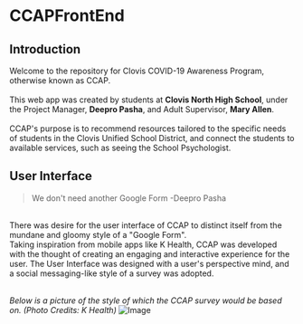 # CCAPFrontEnd

## Introduction
Welcome to the repository for Clovis COVID-19 Awareness Program, otherwise known as CCAP. 
<br /><br />
This web app was created by students at **Clovis North High School**, under the Project Manager, **Deepro Pasha**, and Adult Supervisor, **Mary Allen**.
<br /><br />
CCAP's purpose is to recommend resources tailored to the specific needs of students in the Clovis Unified School District, and connect the students to available services, such as seeing the School Psychologist.
<br />

## User Interface
>   We don't need another Google Form 
-Deepro Pasha
<br />
There was desire for the user interface of CCAP to distinct itself from the mundane and gloomy style of a "Google Form". 
<br />
Taking inspiration from mobile apps like K Health, CCAP was developed with the thought of creating an engaging and interactive experience for the user. The User Interface was designed with a user's perspective mind, and a social messaging-like style of a survey was adopted. 
<br /><br />

*Below is a picture of the style of which the CCAP survey would be based on. (Photo Credits: K Health)*
![Image](https://khealth.ai/wp-content/uploads/2020/10/nasal-header.png)
<br />